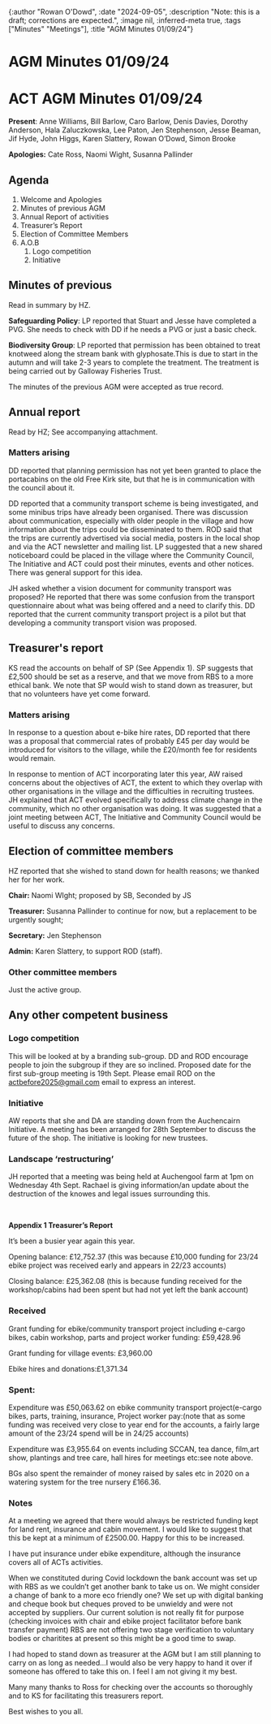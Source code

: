 {:author "Rowan O'Dowd",
 :date "2024-09-05",
 :description "Note: this is a draft; corrections are expected.",
 :image nil,
 :inferred-meta true,
 :tags ["Minutes" "Meetings"],
 :title "AGM Minutes 01/09/24"}



# AGM Minutes 01/09/24

# **ACT AGM Minutes 01/09/24**

**Present**: Anne Williams, Bill Barlow, Caro Barlow, Denis Davies, Dorothy Anderson, Hala Zaluczkowska, Lee Paton,  Jen Stephenson, Jesse Beaman, Jif Hyde, John Higgs, Karen Slattery, Rowan O’Dowd, Simon Brooke

**Apologies:** Cate Ross, Naomi Wight, Susanna Pallinder

## **Agenda**

1. Welcome and Apologies
2. Minutes of previous AGM
3. Annual Report of activities
4. Treasurer’s Report
5. Election of Committee Members
6. A.O.B
   1. Logo competition
   2. Initiative

## **Minutes of previous**

Read in summary by HZ.

**Safeguarding Policy**: LP reported that Stuart and Jesse have completed a PVG. She needs to check with DD if he needs a PVG or just a basic check. 

**Biodiversity Group**: LP reported that permission has been obtained to treat knotweed along the stream bank with glyphosate.This is due to start in the autumn and will take 2-3 years to complete the treatment. The treatment is being carried out by Galloway Fisheries Trust. 

The minutes of the previous AGM were accepted as true record.

## **Annual report**

Read by HZ; See accompanying attachment.

### **Matters arising**

DD reported that planning permission has not yet been granted to place the portacabins on the old Free Kirk site, but that he is in communication with the council about it. 

DD reported that a community transport scheme is being investigated, and some minibus trips have already been organised. There was discussion about communication, especially with older people in the village and how information about the trips could be disseminated to them. ROD said that the trips are currently advertised via social media, posters in the local shop and via the ACT newsletter and mailing list. LP suggested that a new shared noticeboard could be placed in the village where the Community Council, The Initiative and ACT could post their minutes, events and other notices. There was general support for this idea. 

JH asked whether a vision document for community transport was proposed? He reported that there was some confusion from the transport questionnaire about what was being offered and a need to clarify this. DD reported that the current community transport project is a pilot but that developing a community transport vision was proposed. 

## **Treasurer's report**

KS read the accounts on behalf of SP (See Appendix 1). SP suggests that £2,500 should be set as a reserve, and that we move from RBS to a more ethical bank. We note that SP would wish to stand down as treasurer, but that no volunteers have yet come forward.

### **Matters arising**

In response to a question about e-bike hire rates, DD reported that there was a proposal that commercial rates of probably £45 per day would be introduced for visitors to the village, while the £20/month fee for residents would remain. 

In response to mention of ACT incorporating later this year, AW raised concerns about the objectives of ACT, the extent to which they overlap with other organisations in the village and the difficulties in recruiting trustees. JH explained that ACT evolved specifically to address climate change in the community, which no other organisation was doing. It was suggested that a joint meeting between ACT, The Initiative and Community Council would be useful to discuss any concerns.

## **Election of committee members**

HZ reported that she wished to stand down for health reasons; we thanked her for her work.

**Chair:** Naomi WIght; proposed by SB, Seconded by JS

**Treasurer:** Susanna Pallinder to continue for now, but a replacement to be urgently sought;

**Secretary:** Jen Stephenson

**Admin:** Karen Slattery, to support ROD (staff).

### **Other committee members**

Just the active group.

## **Any other competent business**

### Logo competition

This will be looked at by a branding sub-group. DD and ROD encourage people to join the subgroup if they are so inclined. Proposed date for the first sub-group meeting is 19th Sept. Please email ROD on the [actbefore2025@gmail.com](mailto:actbefore2025@gmail.com) email to express an interest. 

### Initiative

AW reports that she and DA are standing down from the Auchencairn Initiative. A meeting has been arranged for 28th September to discuss the future of the shop. The initiative is looking for new trustees.

### Landscape ‘restructuring’

JH reported that a meeting was being held at Auchengool farm at 1pm on Wednesday 4th Sept. Rachael is giving information/an update about the destruction of the knowes and legal issues surrounding this.  





​                  























**Appendix 1 Treasurer’s Report**

It’s been a busier year again this year.

Opening balance: £12,752.37 (this was because £10,000 funding for 23/24 ebike project was received early and appears in 22/23 accounts)

Closing balance: £25,362.08 (this is because funding received for the workshop/cabins had been spent but had not yet left the bank account)

### **Received**

Grant funding for ebike/community transport project including e-cargo bikes, cabin workshop, parts and project worker funding: £59,428.96

Grant funding for village events: £3,960.00

Ebike hires and donations:£1,371.34

### **Spent:**

Expenditure was £50,063.62 on ebike community transport project(e-cargo bikes, parts, training, insurance, Project worker pay:(note that as some funding was received very close to year end for the accounts, a fairly large amount of the 23/24 spend will be in 24/25 accounts)

Expenditure was £3,955.64 on events including SCCAN, tea dance, film,art show, plantings and tree care, hall hires for meetings etc:see note above.

BGs also spent the remainder of money raised by sales etc in 2020 on a watering system for the tree nursery £166.36.

### **Notes**

At a meeting we agreed that there would always be restricted funding kept for land rent, insurance and cabin movement. I would like to suggest that this be kept at a minimum of £2500.00. Happy for this to be increased.

I have put insurance under ebike expenditure, although the insurance covers all of ACTs activities.

When we constituted during Covid lockdown the bank account was set up with RBS as we couldn’t get another bank to take us on. We might consider a change of bank to a more eco friendly one? We set up with digital banking and cheque book but cheques proved to be unwieldy and were not accepted by suppliers. Our current solution is not really fit for purpose (checking invoices with chair and ebike project facilitator before bank transfer payment) RBS are not offering two stage verification to voluntary bodies or charitites at present so this might be a good time to swap.

I had hoped to stand down as treasurer at the AGM but I am still planning to carry on as long as needed...I would also be very happy to hand it over if someone has offered to take this on. I feel I am not giving it my best.

Many many thanks to Ross for checking over the accounts so thoroughly and to KS for facilitating this treasurers report.

Best wishes to you all.
